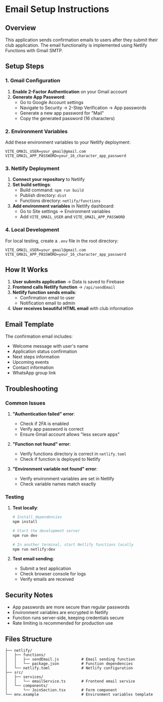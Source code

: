 # Email Setup Instructions

## Overview
This application sends confirmation emails to users after they submit their club application. The email functionality is implemented using Netlify Functions with Gmail SMTP.

## Setup Steps

### 1. Gmail Configuration

1. **Enable 2-Factor Authentication** on your Gmail account
2. **Generate App Password**:
   - Go to Google Account settings
   - Navigate to Security → 2-Step Verification → App passwords
   - Generate a new app password for "Mail"
   - Copy the generated password (16 characters)

### 2. Environment Variables

Add these environment variables to your Netlify deployment:

```
VITE_GMAIL_USER=your_gmail@gmail.com
VITE_GMAIL_APP_PASSWORD=your_16_character_app_password
```

### 3. Netlify Deployment

1. **Connect your repository** to Netlify
2. **Set build settings**:
   - Build command: `npm run build`
   - Publish directory: `dist`
   - Functions directory: `netlify/functions`
3. **Add environment variables** in Netlify dashboard:
   - Go to Site settings → Environment variables
   - Add `VITE_GMAIL_USER` and `VITE_GMAIL_APP_PASSWORD`

### 4. Local Development

For local testing, create a `.env` file in the root directory:

```env
VITE_GMAIL_USER=your_gmail@gmail.com
VITE_GMAIL_APP_PASSWORD=your_16_character_app_password
```

## How It Works

1. **User submits application** → Data is saved to Firebase
2. **Frontend calls Netlify function** → `/api/sendEmail`
3. **Netlify function sends emails**:
   - Confirmation email to user
   - Notification email to admin
4. **User receives beautiful HTML email** with club information

## Email Template

The confirmation email includes:
- Welcome message with user's name
- Application status confirmation
- Next steps information
- Upcoming events
- Contact information
- WhatsApp group link

## Troubleshooting

### Common Issues

1. **"Authentication failed" error**:
   - Check if 2FA is enabled
   - Verify app password is correct
   - Ensure Gmail account allows "less secure apps"

2. **"Function not found" error**:
   - Verify functions directory is correct in `netlify.toml`
   - Check if function is deployed to Netlify

3. **"Environment variable not found" error**:
   - Verify environment variables are set in Netlify
   - Check variable names match exactly

### Testing

1. **Test locally**:
   ```bash
   # Install dependencies
   npm install
   
   # Start the development server
   npm run dev
   
   # In another terminal, start Netlify functions locally
   npm run netlify:dev
   ```

2. **Test email sending**:
   - Submit a test application
   - Check browser console for logs
   - Verify emails are received

## Security Notes

- App passwords are more secure than regular passwords
- Environment variables are encrypted in Netlify
- Function runs server-side, keeping credentials secure
- Rate limiting is recommended for production use

## Files Structure

```
├── netlify/
│   ├── functions/
│   │   ├── sendEmail.js          # Email sending function
│   │   └── package.json          # Function dependencies
│   └── netlify.toml              # Netlify configuration
├── src/
│   ├── services/
│   │   └── emailService.ts       # Frontend email service
│   └── components/
│       └── JoinSection.tsx       # Form component
└── env.example                   # Environment variables template
``` 